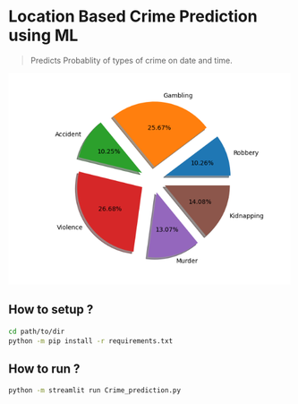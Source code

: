 # Location Based Crime Prediction using ML

> Predicts Probablity of types of crime on date and time.

![image](images/predict_graph.png)

## How to setup ?
```bash
cd path/to/dir
python -m pip install -r requirements.txt
```
## How to run ?
```bash
python -m streamlit run Crime_prediction.py
```
